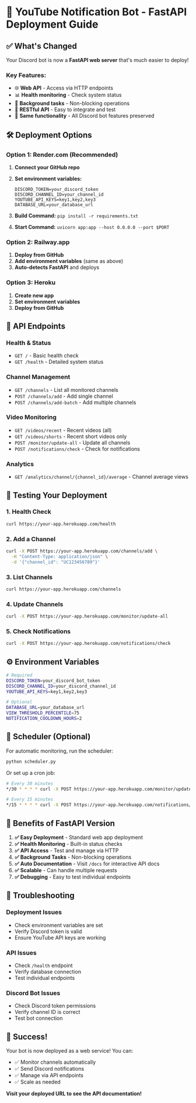 # 🚀 YouTube Notification Bot - FastAPI Deployment Guide

## ✅ **What's Changed**

Your Discord bot is now a **FastAPI web server** that's much easier to deploy! 

### **Key Features:**
- 🌐 **Web API** - Access via HTTP endpoints
- 📊 **Health monitoring** - Check system status
- 🔄 **Background tasks** - Non-blocking operations
- 📱 **RESTful API** - Easy to integrate and test
- 🎯 **Same functionality** - All Discord bot features preserved

## 🛠️ **Deployment Options**

### **Option 1: Render.com (Recommended)**

1. **Connect your GitHub repo**
2. **Set environment variables:**
   ```
   DISCORD_TOKEN=your_discord_token
   DISCORD_CHANNEL_ID=your_channel_id
   YOUTUBE_API_KEYS=key1,key2,key3
   DATABASE_URL=your_database_url
   ```

3. **Build Command:** `pip install -r requirements.txt`
4. **Start Command:** `uvicorn app:app --host 0.0.0.0 --port $PORT`

### **Option 2: Railway.app**

1. **Deploy from GitHub**
2. **Add environment variables** (same as above)
3. **Auto-detects FastAPI** and deploys

### **Option 3: Heroku**

1. **Create new app**
2. **Set environment variables**
3. **Deploy from GitHub**

## 📡 **API Endpoints**

### **Health & Status**
- `GET /` - Basic health check
- `GET /health` - Detailed system status

### **Channel Management**
- `GET /channels` - List all monitored channels
- `POST /channels/add` - Add single channel
- `POST /channels/add-batch` - Add multiple channels

### **Video Monitoring**
- `GET /videos/recent` - Recent videos (all)
- `GET /videos/shorts` - Recent short videos only
- `POST /monitor/update-all` - Update all channels
- `POST /notifications/check` - Check for notifications

### **Analytics**
- `GET /analytics/channel/{channel_id}/average` - Channel average views

## 🔧 **Testing Your Deployment**

### **1. Health Check**
```bash
curl https://your-app.herokuapp.com/health
```

### **2. Add a Channel**
```bash
curl -X POST https://your-app.herokuapp.com/channels/add \
  -H "Content-Type: application/json" \
  -d '{"channel_id": "UC123456789"}'
```

### **3. List Channels**
```bash
curl https://your-app.herokuapp.com/channels
```

### **4. Update Channels**
```bash
curl -X POST https://your-app.herokuapp.com/monitor/update-all
```

### **5. Check Notifications**
```bash
curl -X POST https://your-app.herokuapp.com/notifications/check
```

## ⚙️ **Environment Variables**

```bash
# Required
DISCORD_TOKEN=your_discord_bot_token
DISCORD_CHANNEL_ID=your_discord_channel_id
YOUTUBE_API_KEYS=key1,key2,key3

# Optional
DATABASE_URL=your_database_url
VIEW_THRESHOLD_PERCENTILE=75
NOTIFICATION_COOLDOWN_HOURS=2
```

## 🔄 **Scheduler (Optional)**

For automatic monitoring, run the scheduler:

```bash
python scheduler.py
```

Or set up a cron job:
```bash
# Every 30 minutes
*/30 * * * * curl -X POST https://your-app.herokuapp.com/monitor/update-all

# Every 15 minutes  
*/15 * * * * curl -X POST https://your-app.herokuapp.com/notifications/check
```

## 🎯 **Benefits of FastAPI Version**

1. **✅ Easy Deployment** - Standard web app deployment
2. **✅ Health Monitoring** - Built-in status checks
3. **✅ API Access** - Test and manage via HTTP
4. **✅ Background Tasks** - Non-blocking operations
5. **✅ Auto Documentation** - Visit `/docs` for interactive API docs
6. **✅ Scalable** - Can handle multiple requests
7. **✅ Debugging** - Easy to test individual endpoints

## 🚨 **Troubleshooting**

### **Deployment Issues**
- Check environment variables are set
- Verify Discord token is valid
- Ensure YouTube API keys are working

### **API Issues**
- Check `/health` endpoint
- Verify database connection
- Test individual endpoints

### **Discord Bot Issues**
- Check Discord token permissions
- Verify channel ID is correct
- Test bot connection

## 🎉 **Success!**

Your bot is now deployed as a web service! You can:
- ✅ Monitor channels automatically
- ✅ Send Discord notifications
- ✅ Manage via API endpoints
- ✅ Scale as needed

**Visit your deployed URL to see the API documentation!** 